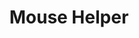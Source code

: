 ﻿---
lang: fr
title: Mouse Helper
sections:
  - section_id: main
    type: section_hero
    image: /:pagelang:/images/welcome.png
    image_alt: Bienvenue à Mouse Helper, ton assistant pour la souris
    title: Mouse Helper 3.0
    content: >-
        ***MouseHelper*** est une suite logicielle gratuite de petits assistants, disponible pour le système d'exploitation Windows (7 et supérieur).

         Le programme ***MouseHelper*** original, v2.0, a été rejoint par plus d'assistants cette fois, vous permettant d'améliorer la manipulation de la souris et du clavier.
    actions:
      - label: Download
        url: /:pagelang:/download
        style: primary
        has_icon: false
        icon: arrow-left
        icon_position: left
        new_window: false
        no_follow: false
        type: action
      - label: Donate!
        url: https://www.anapar.org/socio/haz-un-donativo/
        style: secondary
  - section_id: features
    type: section_features
    background: gray
    title: Caractéristiques
    subtitle: >-
      Améliore la stabilité de la souris et du clavier même si votre main tremble
    features:
      - title: MouseHelper
        image: /:pagelang:/images/MouseHelper/0.png
        image_alt: Contrôler le pointeur de la souris
        content: >-
          Avec ***MouseHelper***, vous pouvez contrôler la vitesse de la souris, le temps qu'il faut pour appuyer sur ses boutons ou les opérations de glisser-déposer
        actions:
          - label: Learn more
            url: /:pagelang:/mouseHelperFeatures
            style: secondary
            has_icon: true
            icon: arrow-right
            icon_position: right
      - title: MouseJoyHelper
        image: /:pagelang:/images/MouseJoyHelper/0.png
        image_alt: MouseJoyHelper
        content: >-
          Avec ***MouseJoyHelper*** vous pouvez contrôler la souris avec une manette

        actions:
          - label: Learn more
            url: /:pagelang:/mouseJoyHelperFeatures
            style: secondary
            has_icon: true
            icon: arrow-right
            icon_position: right
      - title: KeyBoardHelper & MouseKeysHelper
        image: /:pagelang:/images/KeyBoardHelper/0.png
        image_alt: KeyBoardHelper et MouseKeysHelper
        content: >-
          Avec ***KeyBoardHelper*** et ***MouseKeysHelper*** vous contrôlerez les frappes et déplacerez la souris à l'aide de votre clavier
        actions:
          - label: Learn more
            url: /:pagelang:/keyboardHelperFeatures
            style: secondary
            has_icon: true
            icon: arrow-right
            icon_position: right
      - title: MiniHelpers
        image: /:pagelang:/images/MiniHelpers/0.png
        image_alt: MiniHelpers
        content: >-
          Les ***MiniHelpers*** sont de petits composants qui vous permettent d'effectuer des tâches plus spécialisées, et de tirer le meilleur parti de tous les boutons de votre manette
        actions:
          - label: Learn more
            url: /:pagelang:/miniHelperFeatures
            style: secondary
            has_icon: true
            icon: arrow-right
            icon_position: right
      - title: Configurez-le à votre guise
        image: /:pagelang:/images/Configuration/0.png
        image_alt: Setup screen
        content: >-
          ***MouseHelper*** vous permet de choisir la langue, de décider si vous voulez qu'il démarre ou non lorsque Windows le fait ou même de l'exécuter en mode Administrateur, pour le faire sans restrictions
  - section_id: make-a-donation
    type: section_cta
    title: Faire un don !
    subtitle: >-
          Ce logiciel est libre d'exécuter et de distribuer, mais vous pouvez faire un don à n'importe quelle association d'aide si vous en avez envie.

          Je vous suggère de le faire dans une association Parkinson, comme [ANAPAR](http://www.anapar.org/) ou [Spanish Parkinson's Federation](https://www.esparkinson.es/)
    actions:
      - label: Faire un don !
        url: https://www.anapar.org/socio/haz-un-donativo/
        style: primary
seo:
  title: Mouse Helper
  description: L'aperçu de MouseHelper
  extra:
    - name: 'og:type'
      value: website
      keyName: property
    - name: 'og:title'
      value: Mouse Helper
      keyName: property
    - name: 'og:description'
      value: Votre assistant de souris
      keyName: property
    - name: 'og:image'
      value: :pagelang:/images/feature0.png
      keyName: property
      relativeUrl: true
    - name: 'twitter:card'
      value: summary_large_image
    - name: 'twitter:title'
      value: Mouse Helper
    - name: 'twitter:description'
      value: Votre assistant de souris
    - name: 'twitter:image'
      value: :pagelang:/images/feature0.png
      relativeUrl: true
layout: landing
---

